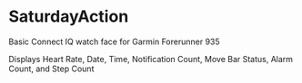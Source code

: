 # SaturdayAction
Basic Connect IQ watch face for Garmin Forerunner 935

Displays Heart Rate, Date, Time, Notification Count, Move Bar Status, Alarm Count, and Step Count
